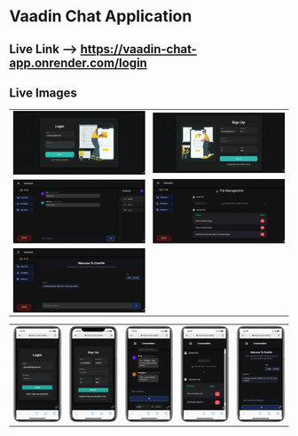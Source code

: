 # Vaadin Chat Application

## Live Link --> https://vaadin-chat-app.onrender.com/login

## Live Images


<table>
  <tr>
    <td><img src="./livedemoimages/1.png" width="100%" /></td>
    <td><img src="./livedemoimages/2.png" width="100%" /></td>
  </tr>
  <tr>
    <td><img src="./livedemoimages/3.png" width="100%" /></td>
    <td><img src="./livedemoimages/4.png" width="100%" /></td>
  </tr>
  <tr>
    <td><img src="./livedemoimages/5.png" width="100%" /></td>
  </tr>
</table>

<table>
  <tr>
    <td><img src="./livedemoimages/m1.png" width="100%" /></td>
    <td><img src="./livedemoimages/m2.png" width="100%" /></td>
    <td><img src="./livedemoimages/m3.png" width="100%" /></td>
    <td><img src="./livedemoimages/m4.png" width="100%" /></td>
    <td><img src="./livedemoimages/m5.png" width="100%" /></td>
  </tr>
</table>


